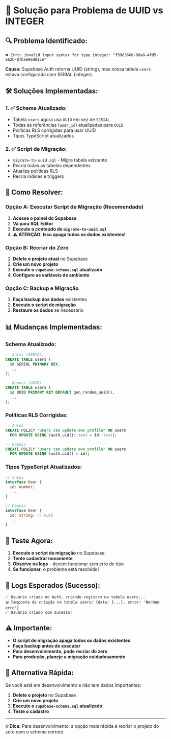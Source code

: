 # 🔧 Solução para Problema de UUID vs INTEGER

## 🔍 **Problema Identificado:**

```
❌ Erro: invalid input syntax for type integer: "f598366d-00a8-4fd5-a62b-87bae9ed81ce"
```

**Causa:** Supabase Auth retorna UUID (string), mas nossa tabela `users` estava configurada com SERIAL (integer).

## 🛠️ **Soluções Implementadas:**

### **1. ✅ Schema Atualizado:**
- Tabela `users` agora usa `UUID` em vez de `SERIAL`
- Todas as referências (`user_id`) atualizadas para `UUID`
- Políticas RLS corrigidas para usar UUID
- Tipos TypeScript atualizados

### **2. ✅ Script de Migração:**
- `migrate-to-uuid.sql` - Migra tabela existente
- Recria todas as tabelas dependentes
- Atualiza políticas RLS
- Recria índices e triggers

## 🚀 **Como Resolver:**

### **Opção A: Executar Script de Migração (Recomendado)**

1. **Acesse o painel do Supabase**
2. **Vá para SQL Editor**
3. **Execute o conteúdo de `migrate-to-uuid.sql`**
4. **⚠️ ATENÇÃO: Isso apaga todos os dados existentes!**

### **Opção B: Recriar do Zero**

1. **Delete o projeto atual** no Supabase
2. **Crie um novo projeto**
3. **Execute o `supabase-schema.sql` atualizado**
4. **Configure as variáveis de ambiente**

### **Opção C: Backup e Migração**

1. **Faça backup dos dados** existentes
2. **Execute o script de migração**
3. **Restaure os dados** se necessário

## 📊 **Mudanças Implementadas:**

### **Schema Atualizado:**
```sql
-- Antes (SERIAL)
CREATE TABLE users (
  id SERIAL PRIMARY KEY,
  ...
);

-- Depois (UUID)
CREATE TABLE users (
  id UUID PRIMARY KEY DEFAULT gen_random_uuid(),
  ...
);
```

### **Políticas RLS Corrigidas:**
```sql
-- Antes
CREATE POLICY "Users can update own profile" ON users 
  FOR UPDATE USING (auth.uid()::text = id::text);

-- Depois
CREATE POLICY "Users can update own profile" ON users 
  FOR UPDATE USING (auth.uid() = id);
```

### **Tipos TypeScript Atualizados:**
```typescript
// Antes
interface User {
  id: number;
  ...
}

// Depois
interface User {
  id: string; // UUID
  ...
}
```

## 🎯 **Teste Agora:**

1. **Execute o script de migração** no Supabase
2. **Tente cadastrar novamente**
3. **Observe os logs** - devem funcionar sem erro de tipo
4. **Se funcionar**, o problema está resolvido!

## 📝 **Logs Esperados (Sucesso):**

```
✅ Usuário criado no Auth, criando registro na tabela users...
📊 Resposta da criação na tabela users: {data: {...}, error: 'Nenhum erro'}
✅ Usuário criado com sucesso!
```

## ⚠️ **Importante:**

- **O script de migração apaga todos os dados existentes**
- **Faça backup antes de executar**
- **Para desenvolvimento, pode recriar do zero**
- **Para produção, planeje a migração cuidadosamente**

## 🔧 **Alternativa Rápida:**

Se você está em desenvolvimento e não tem dados importantes:

1. **Delete o projeto** no Supabase
2. **Crie um novo projeto**
3. **Execute o `supabase-schema.sql` atualizado**
4. **Teste o cadastro**

---

**💡 Dica:** Para desenvolvimento, a opção mais rápida é recriar o projeto do zero com o schema correto.

